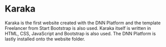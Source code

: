 # Karaka
Karaka is the first website created with the DNN Platform and the template Freelancer from Start Bootstrap is also used. Karaka itself is written in HTML, CSS, JavaScript and Bootstrap is also used. The DNN Platform is lastly installed onto the website folder.